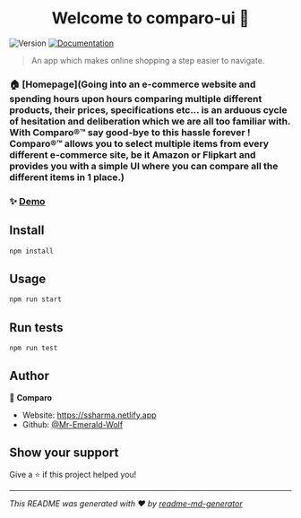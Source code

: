 <h1 align="center">Welcome to comparo-ui 👋</h1>
<p>
  <img alt="Version" src="https://img.shields.io/badge/version-0.1.0-blue.svg?cacheSeconds=2592000" />
  <a href="https://github.com/Mr-Emerald-Wolf/comparo-ui " target="_blank">
    <img alt="Documentation" src="https://img.shields.io/badge/documentation-yes-brightgreen.svg" />
  </a>
</p>

> An app which makes online shopping a step easier to navigate.

### 🏠 [Homepage](Going into an e-commerce website and spending hours upon hours comparing multiple different products, their prices, specifications etc... is an arduous cycle of hesitation and deliberation which we are all too familiar with. With Comparo®™ say good-bye to this hassle forever ! Comparo®™ allows you to select multiple items from every different e-commerce site, be it Amazon or Flipkart and provides you with a simple UI where you can compare all the different items in 1 place.)

### ✨ [Demo](https://comparo.netlify.app/)

## Install

```sh
npm install
```

## Usage

```sh
npm run start
```

## Run tests

```sh
npm run test
```

## Author

👤 **Comparo**

* Website: https://ssharma.netlify.app
* Github: [@Mr-Emerald-Wolf](https://github.com/Mr-Emerald-Wolf)

## Show your support

Give a ⭐️ if this project helped you!

***
_This README was generated with ❤️ by [readme-md-generator](https://github.com/kefranabg/readme-md-generator)_